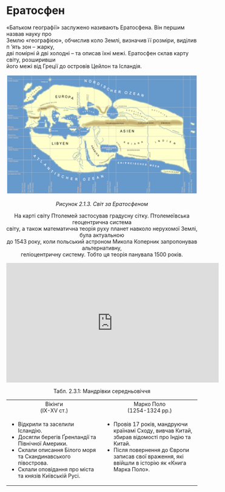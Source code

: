 # Ератосфен
<div class="space">
<p>&laquo;Батьком географії&raquo; заслужено називають Ератосфена. Він першим назвав науку про<br />Землю &laquo;географією&raquo;, обчислив коло Землі, визначив її розміри, виділив п &rsquo;ять зон &ndash; жарку,<br />дві помірні й дві холодні &ndash; та описав їхні межі. Ератосфен склав карту світу, розширивши<br />його межі від Греції до островів Цейлон та Ісландія.</p>
<div class="space">
<div align="center">	
<img src="../pics/pic1.png" width="560" height="315" class="center"/>
<p><i> Рисунок 2.1.3. Світ за Ератосфеном </i></p>
<div class="space">
<p>На карті світу Птолемей застосував градусну сітку. Птолемеївська геоцентрична система<br />світу, а також математична теорія руху планет навколо нерухомої Землі, була актуальною<br />до 1543 року, коли польський астроном Микола Коперник запропонував альтернативну,<br />геліоцентричну систему. Тобто ця теорія панувала 1500 років.</p>
<div class="fluidMedia">
<iframe align="center" width="560" height="315" src="https://www.youtube.com/embed/1THnJoJyPDw" frameborder="0" gesture="media" allow="encrypted-media" allowfullscreen></iframe>
</div>
<div class="popup">
</div>

<p align="center">Табл. 2.3.1: Мандрiвки середньовiччя</p>
<table>
<tr>
<td align="center" width="35%">Вiкiнги<br>
(IX-XV ст.)</td>
<td align="center" width="35%">Марко Поло<br>
(1254-1324 рр.)</td>
</tr>
<tr style="height:100px">
<td valign="top">
<ul>
<li>Вiдкрили та заселили Iсландiю.</li>
<li>Досягли берегiв Ґренландiї та Пiвнiчної Америки.</li>
<li>Склали описання Бiлого моря та Скандинавського пiвострова.</li>
<li>Склали оповiдання про мiста та князiв Київськiй Русi.</li>
</ul>
</td>
<td valign="top">
<ul>
<li>Провiв 17 рокiв, мандруючи країнамi Сходу, вивчав Китай, збирав вiдомостi про Iндiю та Китай.</li>
<li>Пiсля повернення до Європи записав свої враження, якi ввiйшли в iсторiю як «Книга Марка Поло».</li>
</ul>
</td>
</tr>
</table>